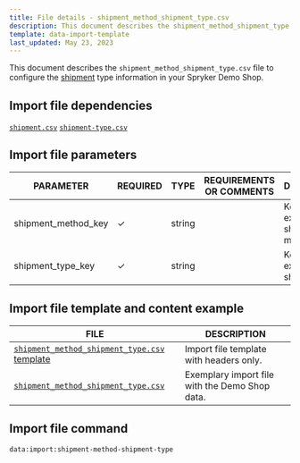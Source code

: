 ```yaml
---
title: File details - shipment_method_shipment_type.csv
description: This document describes the shipment_method_shipment_type.csv file to configure the Shipment information in your Spryker Demo Shop.
template: data-import-template
last_updated: May 23, 2023
---
```


This document describes the `shipment_method_shipment_type.csv` file to configure the [shipment](/docs/pbc/all/carrier-management/base-shop/shipment-feature-overview.html) type information in your Spryker Demo Shop.

## Import file dependencies

[`shipment.csv`](/docs/pbc/all/carrier-management/{{page.version}}/base-shop/import-and-export-data/file-details-shipment.csv.html)
[`shipment-type.csv`](/docs/pbc/all/carrier-management/{{page.version}}/base-shop/import-and-export-data/file-details-shipment-type.csv.html)

## Import file parameters

| PARAMETER | REQUIRED | TYPE | REQUIREMENTS OR COMMENTS | DESCRIPTION |
|---|---|---|---|---|
| shipment_method_key | &check; | string | | Key of the existing shipping method. |
| shipment_type_key | &check; | string | | Key of the existing shipping type. |

## Import file template and content example

| FILE | DESCRIPTION |
|---|---|
| [`shipment_method_shipment_type.csv` template](https://spryker.s3.eu-central-1.amazonaws.com/docs/pbc/all/carrier-management/base-shop/import-and-export-data/file-details-shipment-method-shipment-type.csv.md/template_shipment_method_shipment_type.csv) | Import file template with headers only. |
| [`shipment_method_shipment_type.csv`](https://spryker.s3.eu-central-1.amazonaws.com/docs/pbc/all/carrier-management/base-shop/import-and-export-data/file-details-shipment-method-shipment-type.csv.md/shipment_method_shipment_type.csv) | Exemplary import file with the Demo Shop data. |

## Import file command

```bash
data:import:shipment-method-shipment-type
```